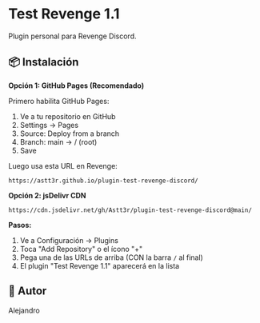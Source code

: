 # Test Revenge 1.1

Plugin personal para Revenge Discord.

## 📦 Instalación

**Opción 1: GitHub Pages (Recomendado)**

Primero habilita GitHub Pages:
1. Ve a tu repositorio en GitHub
2. Settings → Pages
3. Source: Deploy from a branch
4. Branch: main → / (root)
5. Save

Luego usa esta URL en Revenge:
```
https://astt3r.github.io/plugin-test-revenge-discord/
```

**Opción 2: jsDelivr CDN**
```
https://cdn.jsdelivr.net/gh/Astt3r/plugin-test-revenge-discord@main/
```

**Pasos:**
1. Ve a Configuración → Plugins
2. Toca "Add Repository" o el ícono "+"
3. Pega una de las URLs de arriba (CON la barra `/` al final)
4. El plugin "Test Revenge 1.1" aparecerá en la lista

## 👤 Autor

Alejandro
